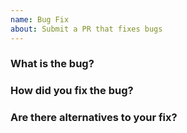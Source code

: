 ```yaml
---
name: Bug Fix
about: Submit a PR that fixes bugs
---
```


### What is the bug?

### How did you fix the bug?

### Are there alternatives to your fix?

